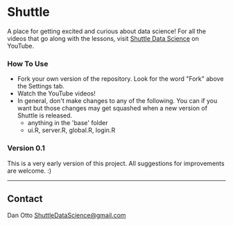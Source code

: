 # Shuttle
A place for getting excited and curious about data science! For all the videos that go along with the lessons, visit [Shuttle Data Science](https://www.youtube.com/channel/UCHIge2lulmLXhEhWpajOT3Q) on YouTube.

### How To Use
* Fork your own version of the repository. Look for the word "Fork" above the Settings tab.
* Watch the YouTube videos!
* In general, don't make changes to any of the following. You can if you want but those changes may get squashed when a new version of Shuttle is released.
    * anything in the 'base' folder
    * ui.R, server.R, global.R, login.R

### Version 0.1
This is a very early version of this project. All suggestions for improvements are welcome. :)

---

## Contact
Dan Otto ShuttleDataScience@gmail.com

